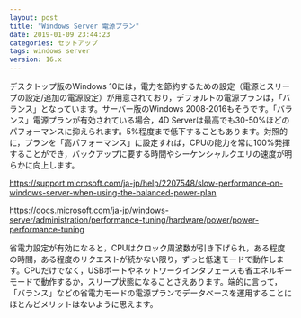 ```yaml
---
layout: post
title: "Windows Server 電源プラン"
date: 2019-01-09 23:44:23
categories: セットアップ 
tags: windows server
version: 16.x
---
```


デスクトップ版のWindows 10には，電力を節約するための設定（電源とスリープの設定/追加の電源設定）が用意されており，デフォルトの電源プランは，「バランス」となっています。サーバー版のWindows 2008-2016もそうです。「バランス」電源プランが有効されている場合，4D Serverは最高でも30-50%ほどのパフォーマンスに抑えられます。5%程度まで低下することもあります。対照的に，プランを「高パフォーマンス」に設定すれば，CPUの能力を常に100%発揮することができ，バックアップに要する時間やシーケンシャルクエリの速度が明らかに向上します。

https://support.microsoft.com/ja-jp/help/2207548/slow-performance-on-windows-server-when-using-the-balanced-power-plan

https://docs.microsoft.com/ja-jp/windows-server/administration/performance-tuning/hardware/power/power-performance-tuning

省電力設定が有効になると，CPUはクロック周波数が引き下げられ，ある程度の時間，ある程度のリクエストが続かない限り，ずっと低速モードで動作します。CPUだけでなく，USBポートやネットワークインタフェースも省エネルギーモードで動作するか，スリープ状態になることさえあります。端的に言って，「バランス」などの省電力モードの電源プランでデータベースを運用することにほとんどメリットはないように思えます。
